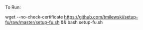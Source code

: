 To Run:

wget --no-check-certificate https://github.com/tmilewski/setup-fu/raw/master/setup-fu.sh && bash setup-fu.sh